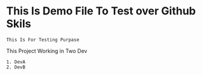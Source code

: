 # This Is Demo File To Test over Github Skils
	This Is For Testing Purpase
This Project Working in Two Dev  
	
	1. DevA
	2. DevB
